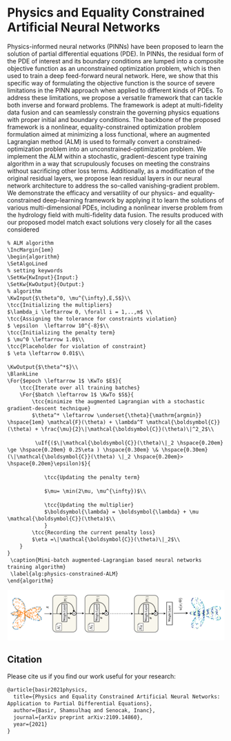 # Physics and Equality Constrained Artificial Neural Networks

Physics-informed neural networks (PINNs) have been proposed to learn the solution of partial differential equations (PDE). In PINNs, the residual form of the PDE of interest and its boundary conditions are lumped into a composite objective function as an unconstrained optimization problem, which is then used to train a deep feed-forward neural network. Here, we show that this specific way of formulating the objective function is the source of severe limitations in the PINN approach when applied to different kinds of PDEs. To address these limitations, we propose a versatile framework that can tackle both inverse and forward problems. The framework is adept at multi-fidelity data fusion and can seamlessly constrain the governing physics equations with proper initial and boundary conditions. The backbone of the proposed framework is a nonlinear, equality-constrained optimization problem formulation aimed at minimizing a loss functional, where an augmented Lagrangian method (ALM) is used to formally convert a constrained-optimization problem into an unconstrained-optimization problem. We implement the ALM within a stochastic, gradient-descent type training algorithm in a way that scrupulously focuses on meeting the constrains without sacrificing other loss terms. Additionally, as a modification of the original residual layers, we propose lean residual layers in our neural network architecture to address the so-called vanishing-gradient problem. We demonstrate the efficacy and versatility of our physics- and equality-constrained deep-learning framework by applying it to learn the solutions of various multi-dimensional PDEs, including a nonlinear inverse problem from the hydrology field with multi-fidelity data fusion. The results produced with our proposed model match exact solutions very closely for all the cases considered

```
% ALM algorithm
\IncMargin{1em}
\begin{algorithm}
\SetAlgoLined
% setting keywords 
\SetKw{KwInput}{Input:}
\SetKw{KwOutput}{Output:}
% algorithm 
\KwInput{$\theta^0, \mu^{\infty},E,S$}\\
\tcc{Initializing the multipliers}
$\lambda_i \leftarrow 0, \forall i = 1,..,m$ \\
\tcc{Assigning the tolerance for constraints violation}
$ \epsilon  \leftarrow 10^{-8}$\\
\tcc{Initializing the penalty term}
$ \mu^0 \leftarrow 1.0$\\
\tcc{Placeholder for violation of constraint}
$ \eta \leftarrow 0.01$\\

\KwOutput{$\theta^*$}\\
\BlankLine
\For{$epoch \leftarrow 1$ \KwTo $E$}{
    \tcc{Iterate over all training batches}
    \For{$batch \leftarrow 1$ \KwTo $S$}{
        \tcc{minimize the augmented Lagrangian with a stochastic gradient-descent technique}
        $\theta^* \leftarrow \underset{\theta}{\mathrm{argmin}} \hspace{1em} \mathcal{F}(\theta) + \lambda^T \mathcal{\boldsymbol{C}}(\theta) + \frac{\mu}{2}\|\mathcal{\boldsymbol{C}}(\theta)\|^2_2$\\
        
         \uIf{($\|\mathcal{\boldsymbol{C}}(\theta)\|_2 \hspace{0.20em} \ge \hspace{0.20em} 0.25\eta ) \hspace{0.30em} \& \hspace{0.30em} (\|\mathcal{\boldsymbol{C}}(\theta) \|_2 \hspace{0.20em}> \hspace{0.20em}\epsilon)$}{
         
            \tcc{Updating the penalty term}
            
            $\mu= \min(2\mu, \mu^{\infty})$\\
            
            \tcc{Updating the multiplier}
            $\boldsymbol{\lambda} = \boldsymbol{\lambda} + \mu \mathcal{\boldsymbol{C}}(\theta)$\\
            }
        \tcc{Recording the current penalty loss}
        $\eta =\|\mathcal{\boldsymbol{C}}(\theta)\|_2$\\
    }
}
 \caption{Mini-batch augmented-Lagrangian based neural networks training algorithm}
 \label{alg:physics-constrained-ALM}
\end{algorithm}
```

![alt-text-3](results/Network.png)

## Citation
Please cite us if you find our work useful for your research:
```
@article{basir2021physics,
  title={Physics and Equality Constrained Artificial Neural Networks: Application to Partial Differential Equations},
  author={Basir, Shamsulhaq and Senocak, Inanc},
  journal={arXiv preprint arXiv:2109.14860},
  year={2021}
}
```
